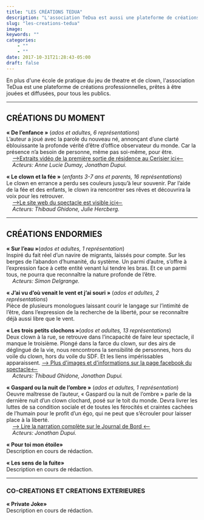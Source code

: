 ```yaml
---
title: "LES CRÉATIONS TEDUA"
description: "L'association TeDua est aussi une plateforme de créations professionnelles..."
slug: "les-creations-tedua"
image:
keywords: ""
categories:
    - ""
    - ""
date: 2017-10-31T21:28:43-05:00
draft: false
---
```


En plus d'une école de pratique du jeu de theatre et de clown, l'association TeDua est une plateforme de créations professionnelles, prêtes à être jouées et diffusées, pour tous les publics.



---

## CRÉATIONS DU MOMENT

**« De l’enfance »**   (*ados et adultes, 6 représentations*)  
L’auteur a joué avec la parole du nouveau né, annonçant d’une clarté éblouissante la profonde vérité d’être d’office observateur du monde. Car la présence n’a besoin de personne, même pas soi-même, pour être.  
&nbsp;&nbsp;&nbsp;&nbsp;[-->Extraits vidéo de la première sortie de résidence au Cerisier ici<--](http://localhost:1313/accueil/kijou/)   
&nbsp;&nbsp;&nbsp;&nbsp;*Acteurs: Anne Lucie Dumay, Jonathan Dupui.*


**« Le clown et la fée »** (*enfants 3-7 ans et parents, 16 représentations*)  
Le clown en errance a perdu ses couleurs jusqu’à leur souvenir.
Par l’aide de la fée et des enfants, le clown ira rencontrer ses rêves et découvrira la voix pour les retrouver.    
&nbsp;&nbsp;&nbsp;&nbsp;[-->Le site web du spectacle est visible ici<--](https://leclownetlafee.fr)   
&nbsp;&nbsp;&nbsp;&nbsp;*Acteurs: Thibaud Ghidone, Julie Hercberg.*   

---

## CRÉATIONS ENDORMIES

**« Sur l’eau »**(*ados et adultes, 1 représentation*)  
Inspiré du fait réel d’un navire de migrants, laissés pour compte. Sur les berges de l’abandon d’humanité, du système. Un parmi d’autre, s’offre à l’expression face à cette entité venant lui tendre les bras. Et ce un parmi tous, ne pourra que reconnaître la nature profonde de l’être.  
&nbsp;&nbsp;&nbsp;&nbsp;*Acteurs: Simon Delgrange.*  

**« J’ai vu d’où venait le vent et j’ai souri »** (*ados et adultes, 2 représentations*)  
Pièce de plusieurs monologues laissant courir le langage sur l’intimité de l’être, dans l’expression de la recherche de la liberté, pour se reconnaître déjà aussi libre que le vent.

**« Les trois petits clochons »**(*ados et adultes, 13 représentations*)  
Deux clown à la rue, se retrouve dans l’incapacité de faire leur spectacle, il manque le troisième. Plongé dans la farce du clown, sur des airs de déglingué de la vie, nous rencontrons la sensibilité de personnes, hors du voile du clown, hors du voile du SDF. Et les liens impérissables apparaissent.
[--> Plus d'images et d'informations sur la page facebook du spectacle<--](https://www.facebook.com/lestroispetitsclochons/?refsrc=http%3A%2F%2Fwww.google.com%2F&ref=104#_=_)   
&nbsp;&nbsp;&nbsp;&nbsp;*Acteurs: Thibaud Ghidone, Jonathan Dupui.*  

**« Gaspard ou la nuit de l’ombre »** (*ados et adultes, 1 représentation*)  
Oeuvre maîtresse de l’auteur, « Gaspard ou la nuit de l’ombre » parle de la dernière nuit d’un clown clochard, posé sur le toit du monde. Devra livrer les luttes de sa condition sociale et de toutes les férocités et craintes cachées de l’humain pour le profit d’un égo, qui ne peut que s’écrouler pour laisser place à la liberté.   
&nbsp;&nbsp;&nbsp;&nbsp;[--> Lire la narration complète sur le Journal de Bord <--](http://localhost:1313/blogs/narration-du-spectacle-gaspard-ou-la-nuit-de-l-ombre/)   
&nbsp;&nbsp;&nbsp;&nbsp;*Acteurs: Jonathan Dupui.*  

**« Pour toi mon étoile»**   
Description en cours de rédaction.   

**« Les sens de la fuite»**   
Description en cours de rédaction.   
   
---
   
### CO-CREATIONS ET CREATIONS EXTERIEURES
**« Private Joke»**   
Description en cours de rédaction.  

